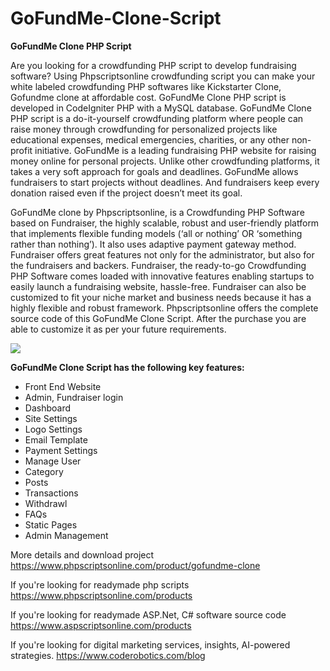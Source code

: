 # GoFundMe-Clone-Script
<b>GoFundMe Clone PHP Script</b>

Are you looking for a crowdfunding PHP script to develop fundraising software? Using Phpscriptsonline crowdfunding script you can make your white labeled crowdfunding PHP softwares like Kickstarter Clone, Gofundme clone at affordable cost. GoFundMe Clone PHP script is developed in CodeIgniter PHP with a MySQL database. GoFundMe Clone PHP script is a do-it-yourself crowdfunding platform where people can raise money through crowdfunding for personalized projects like educational expenses, medical emergencies, charities, or any other non-profit initiative. GoFundMe is a leading fundraising PHP website for raising money online for personal projects. Unlike other crowdfunding platforms, it takes a very soft approach for goals and deadlines. GoFundMe allows fundraisers to start projects without deadlines. And fundraisers keep every donation raised even if the project doesn’t meet its goal.

GoFundMe clone by Phpscriptsonline, is a Crowdfunding PHP Software based on Fundraiser, the highly scalable, robust and user-friendly platform that implements flexible funding models (‘all or nothing’ OR ‘something rather than nothing’). It also uses adaptive payment gateway method. Fundraiser offers great features not only for the administrator, but also for the fundraisers and backers. Fundraiser, the ready-to-go Crowdfunding PHP Software comes loaded with innovative features enabling startups to easily launch a fundraising website, hassle-free. Fundraiser can also be customized to fit your niche market and business needs because it has a highly flexible and robust framework. Phpscriptsonline offers the complete source code of this GoFundMe Clone Script. After the purchase you are able to customize it as per your future requirements.

<img src="https://www.phpscriptsonline.com/frontend/assets/templates/1736615767_4cc5a265b47dfa35853c.webp">

<b>GoFundMe Clone Script has the following key features:</b>

<ul>
<li>Front End Website</li>
<li>Admin, Fundraiser login</li>
<li>Dashboard</li>
<li>Site Settings</li>
<li>Logo Settings</li>
<li>Email Template</li>
<li>Payment Settings</li>
<li>Manage User</li>
<li>Category</li>
<li>Posts</li>
<li>Transactions</li>
<li>Withdrawl</li>
<li>FAQs</li>
<li>Static Pages</li>
<li>Admin Management</li>
</ul>

More details and download project
https://www.phpscriptsonline.com/product/gofundme-clone

If you're looking for readymade php scripts
https://www.phpscriptsonline.com/products

If you're looking for readymade ASP.Net, C# software source code
https://www.aspscriptsonline.com/products

If you're looking for digital marketing services, insights, AI-powered strategies.
https://www.coderobotics.com/blog
